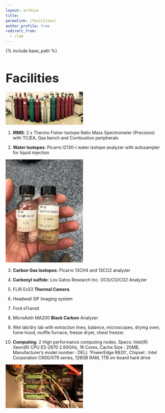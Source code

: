 ```yaml
---
layout: archive
title:
permalink: /facilities/
author_profile: true
redirect_from:
  - /lab
---
```


{% include base_path %}

<h1 style="font-size: 40px; font-weight: bold; margin-bottom: 0.5em;">Facilities</h1>

<img src="https://github.com/Kaludii/mberk.github.io/blob/master/images/facilities/FullSizeRender-3.jpg?raw=true" alt="FullSizeRender-3" style="width: 50%; height: auto;"><br>
1) **IRMS**: 2 x Thermo Fisher Isotope Ratio Mass Spectrometer (Precision) with TC/EA, Gas bench and Combustion peripherals

2) **Water Isotopes**: Picarro l2130-i water isotope analyzer with autosampler for liquid injection<br>
<img src="https://github.com/Kaludii/mberk.github.io/blob/master/images/facilities/IMG_0605.jpg?raw=true" alt="IMG_0605" style="width: 50%; height: auto;">

3) **Carbon Gas Isotopes**: Picarro 13CH4 and 13CO2 analyzer

4) **Carbonyl sulfide**: Los Gatos Research Inc. OCS/CO/CO2 Analyzer

5) FLIR Ex53 **Thermal Camera**.

6) Headwall SIF Imaging system

7) Ford eTransit

6) MicroAeth MA200 **Black Carbon** Analyzer

7) Wet lab/dry lab with extraction lines, balance, microscopes, drying oven, fume hood, muffle furnace, freeze dryer, chest freezer.

8) **Computing**: 2 High performance computing nodes. Specs: Intel(R) Xeon(R) CPU E5-2670 2.60GHz, 16 Cores, Cache Size : 20MB, Manufacturer’s model number : DELL ‘PowerEdge R620′, Chipset : Intel Corporation C600/X79 series, 128GB RAM, 1TB on-board hard drive<br>
<img src="https://github.com/Kaludii/mberk.github.io/blob/master/images/facilities/L1020082-1000x562-648x364.jpg?raw=true" alt="L1020082-1000x562" style="width: 50%; height: auto;">
